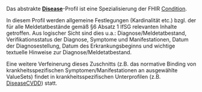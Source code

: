 Das abstrakte **[Disease](https://simplifier.net/demisarztmeldung/~resources?canonical=https://demis.rki.de/fhir/structuredefinition/disease)**-Profil ist eine Spezialisierung der FHIR [Condition](https://www.hl7.org/fhir/condition.html). 

In diesem Profil werden allgemeine Festlegungen (Kardinalität etc.) bzgl. der für alle Meldetatbestände gemäß §6 Absatz 1 IfSG relevanten Inhalte getroffen. Aus logischer Sicht sind dies u.a.: Diagnose/Meldetatbestand, Verifikationsstatus der Diagnose, Symptome und Manifestationen, Datum der Diagnosestellung, Datum des Erkrankungsbeginns und wichtige textuelle Hinweise zur Diagnose/Meldetatbestand.

Eine weitere Verfeinerung dieses Zuschnitts (z.B. das normative Binding von krankheitsspezifischen Symptomen/Manifestationen an ausgewählte ValueSets) findet in krankheitsspezifischen Unterprofilen (z.B. [DiseaseCVDD](https://simplifier.net/demisarztmeldung/~resources?canonical=https://demis.rki.de/fhir/structuredefinition/diseasecvdd)) statt.
